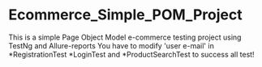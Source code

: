 Ecommerce_Simple_POM_Project
=======
This is a simple Page Object Model e-commerce testing project using TestNg and Allure-reports
You have to modify 'user e-mail' in *RegistrationTest *LoginTest and *ProductSearchTest to success all test!

